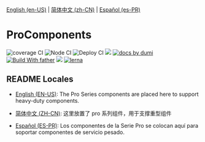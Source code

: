 [English (en-US)](./README.en-US.md) | [简体中文 (zh-CN)](./README.zh-CN.md) | [Español (es-PR)](./README.es-PR.md)

# ProComponents

![coverage CI](https://github.com/ant-design/pro-components/workflows/coverage%20CI/badge.svg) ![Node CI](https://github.com/ant-design/pro-components/workflows/Node%20CI/badge.svg) ![Deploy CI](https://github.com/ant-design/pro-components/workflows/Deploy%20CI/badge.svg) [![](https://codecov.io/gh/ant-design/pro-components/branch/master/graph/badge.svg)](https://codecov.io/gh/ant-design/pro-components) [![ docs by dumi](https://img.shields.io/badge/docs%20by-dumi-blue)](https://d.umijs.org/) [![Build With father](https://img.shields.io/badge/build%20with-father-028fe4.svg)](https://github.com/umijs/father/) [![](https://badgen.net/badge/icon/Ant%20Design?icon=https://gw.alipayobjects.com/zos/antfincdn/Pp4WPgVDB3/KDpgvguMpGfqaHPjicRK.svg&label)](https://ant.design) [![lerna](https://img.shields.io/badge/maintained%20with-lerna-cc00ff.svg)](https://lerna.js.org/)

## README Locales

- [English (EN-US)](./README.en-US.md): The Pro Series components are placed here to support heavy-duty components.

- [简体中文 (ZH-CN)](./README.zh-CN.md): 这里放置了 pro 系列组件，用于支撑重型组件

- [Español (ES-PR)](./README.es-PR.md): Los componentes de la Serie Pro se colocan aquí para soportar componentes de servicio pesado.